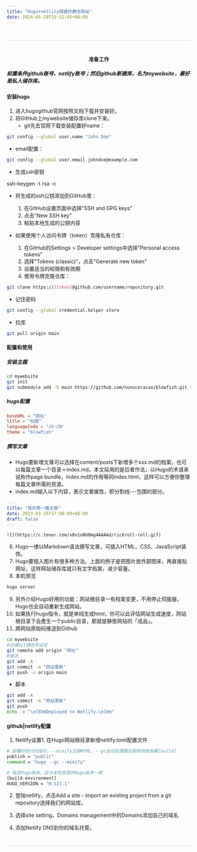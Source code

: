 ```yaml
---
title: "Hugo+netlity搭建的静态网站"
date: 2024-05-29T15:52:45+08:00
---
```


<style>
.apple-divider {
    border: none;
    height: 1px;
    background: #d2d2d7;
    margin: 2.5rem auto;
    max-width: 980px;
}
</style>

<hr class="apple-divider">

<div style="text-align: center;">

#### 准备工作

</div>

##### 前置条件github账号、netlify账号；然后github新建库，名为mywebsite，最好是私人储存库。

#### 安装hugo
1. 进入hugogithub官网按照文档下载并安装好。
2. 将GitHub上mywebsite储存库clone下来。
   - git先去官网下载安装配置好name：
```bash
git config --global user.name "John Doe"
```
   - email配置：    
```bash
git config --global user.email johndoe@example.com
```
   - 生成ssh密钥

ssh-keygen -t rsa -c
- 将生成的ssh公钥添加到GitHub里：
  1. 在GitHub设置页面中选择"SSH and GPG keys"
  2. 点击"New SSH key"
  3. 粘贴本地生成的公钥内容

- 如果使用个人访问令牌（token）克隆私有仓库：
  1. 在GitHub的Settings > Developer settings中选择"Personal access tokens"
  2. 选择"Tokens (classic)"，点击"Generate new token"
  3. 设置适当的权限和有效期
  4. 使用令牌克隆仓库：
```bash
git clone https://[token]@github.com/username/repository.git
```
  - 记住密码
```bash
git config --global credential.helper store
```
  - 拉库
```bash
git pull origin main
```

#### 配置和使用
##### 安装主题
```bash
cd mywebsite
git init
git submodule add -b main https://github.com/nunocoracao/blowfish.git themes/blowfish
```
##### hugo配置
```toml
baseURL = "网址"
title = "标题"
languageCode = "zh-CN"
theme = "blowfish"
```    
##### 撰写文章
   - Hugo要新增文章可以选择在content/posts下新增多个xxx.md的档案，也可以每篇文章一个目录＋index.md。本文採用的是后者作法，以Hugo的术语来说称作page bundle，index.md的作用等同index.html，这样可以方便你整理每篇文章所需的资源。
   - index.md输入以下内容，表示文章属性，即分割线---包围的部分。
```yaml
---
title: "我的第一篇文章"
date: 2023-03-25T17:00:00+08:00
draft: false
---
```
    ![](https://c.tenor.com/x8v1oNUOmg4AAAAd/rickroll-roll.gif)
6. Hugo一律以Markdown语法撰写文章，可插入HTML、CSS、JavaScript装饰。
7. Hugo要插入图片有很多种方法。上面的例子是把图片放外部图床，再直接贴网址，这样网站储存库就只有文字档案，减少容量。
8. 本机预览
```bash
hugo server
```
9. 另外介绍Hugo好用的功能：网站根目录一有档案变更，不用停止伺服器，Hugo也会自动重新生成网站。
10. 如果执行hugo指令，就是单纯生成html，你可以此评估网站生成速度，网站根目录下会產生一个public目录，那就是静態网站的「成品」。
11. 將网站原始码推送到Github
```bash
cd mywebsite
#远端Git储存库设定
git remote add origin "网址"
#推送
git add -A
git commit -m "网站更新"
git push -u origin main
```
- 脚本
```bash
git add -A
git commit -m "网站更新"
git push
echo -e "\e[93mDeployed to Netlify.\e[0m"
```

#### github|netlify配置
1. Netlify设置1. 在Hugo网站根目录新增netlify.toml配置文件
```bash
# 部署时执行的指令，--minify压缩HTML，--gc自动在建置后刪除快取档案[build]
publish = "public"
command = "hugo --gc --minify"

# 指定Hugo版本，应与本机安装的Hugo版本一致
[build.environment]
HUGO_VERSION = "0.121.1"
```
2. 登陆netlify，点击Add a site - import an existing project from a git repository选择我们的网站库。

3. 选择site setting，Domains management中的Domains添加自己的域名

4. 添加Netlify DNS到你的域名托管。

<hr class="apple-divider">